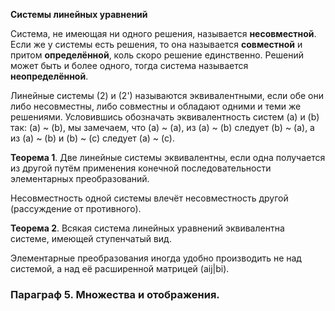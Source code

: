 **Системы линейных уравнений**  

Система, не имеющая ни одного решения, называется **несовместной**. Если же у системы есть решения, то она называется **совместной** и притом **определённой**, коль скоро решение единственно. Решений может быть и более одного, тогда система называется **неопределённой**.  



Линейные системы (2) и (2') называются эквивалентными, если обе они либо несовместны, либо совместны и обладают одними и теми же решениями. Условившись обозначать эквивалентность систем (а) и (b) так: (а) ~ (b), мы замечаем, что (а) ~ (а), из (а) ~ (b) следует (b) ~ (а), а из (а) ~ (b) и (b) ~ (с) следует (а) ~ (с).  

**Теорема 1**. Две линейные системы эквивалентны, если одна получается из другой путём применения конечной последовательности элементарных преобразований.  

Несовместность одной системы влечёт несовместность другой (рассуждение от противного).  

**Теорема 2**. Всякая система линейных уравнений эквивалентна системе, имеющей ступенчатый вид.  

Элементарные преобразования иногда удобно производить не над системой, а над её расширенной матрицей (аij|bi).  


### Параграф 5. Множества и отображения.  
